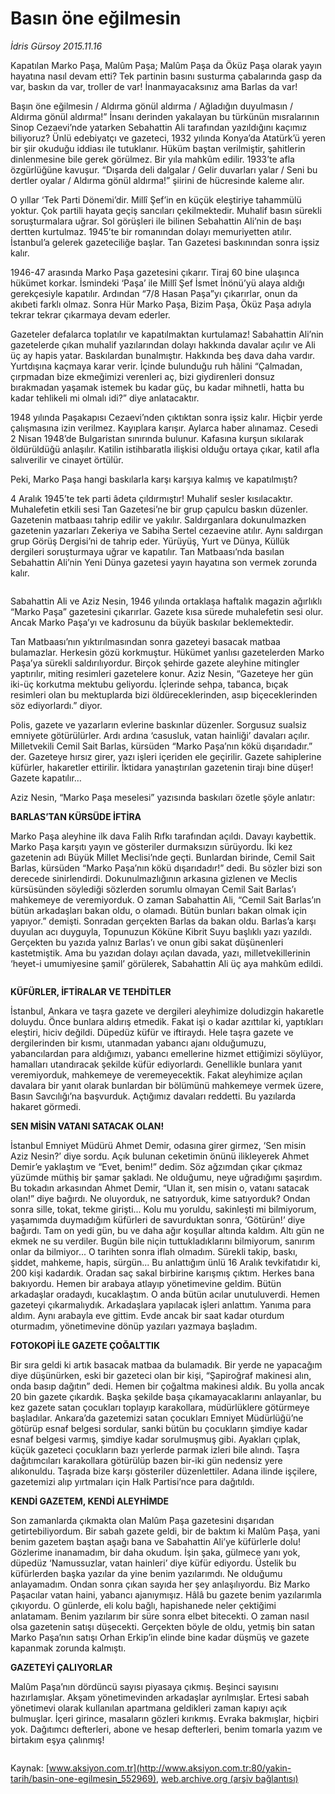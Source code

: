 # Basın öne eğilmesin

*İdris Gürsoy 2015.11.16*

<div class="pNewsDetailMainContent ctx_content" itemprop="articleBody">
 <p>
  Kapatılan Marko Paşa, Malûm Paşa; Malûm Paşa da Öküz Paşa olarak yayın hayatına nasıl devam etti? Tek partinin basını susturma çabalarında gasp da var, baskın da var, troller de var! İnanmayacaksınız ama Barlas da var!
 </p>
 <p>
  Başın öne eğilmesin / Aldırma gönül aldırma / Ağladığın duyulmasın / Aldırma gönül aldırma!” İnsanı derinden yakalayan bu türkünün mısralarının Sinop Cezaevi’nde yatarken Sebahattin Ali tarafından yazıldığını kaçımız biliyoruz? Ünlü edebiyatçı ve gazeteci, 1932 yılında Konya’da Atatürk’ü yeren bir şiir okuduğu iddiası ile tutuklanır. Hüküm baştan verilmiştir, şahitlerin dinlenmesine bile gerek görülmez. Bir yıla mahkûm edilir. 1933’te afla özgürlüğüne kavuşur. “Dışarda deli dalgalar / Gelir duvarları yalar / Seni bu dertler oyalar / Aldırma gönül aldırma!” şiirini de hücresinde kaleme alır.
 </p>
 <p>
  O yıllar ‘Tek Parti Dönemi’dir. Millî Şef’in en küçük eleştiriye tahammülü yoktur. Çok partili hayata geçiş sancıları çekilmektedir. Muhalif basın sürekli soruşturmalara uğrar. Sol görüşleri ile bilinen Sebahattin Ali’nin de başı dertten kurtulmaz. 1945’te bir romanından dolayı memuriyetten atılır. İstanbul’a gelerek gazeteciliğe başlar. Tan Gazetesi baskınından sonra işsiz kalır.
 </p>
 <p>
  1946-47 arasında Marko Paşa gazetesini çıkarır. Tiraj 60 bine ulaşınca hükümet korkar. İsmindeki ‘Paşa’ ile Millî Şef İsmet İnönü’yü alaya aldığı gerekçesiyle kapatılır. Ardından “7/8 Hasan Paşa”yı çıkarırlar, onun da akıbeti farklı olmaz. Sonra Hür Marko Paşa, Bizim Paşa, Öküz Paşa adıyla tekrar tekrar çıkarmaya devam ederler.
 </p>
 <p>
  Gazeteler defalarca toplatılır ve kapatılmaktan kurtulamaz! Sabahattin Ali’nin gazetelerde çıkan muhalif yazılarından dolayı hakkında davalar açılır ve Ali üç ay hapis yatar. Baskılardan bunalmıştır. Hakkında beş dava daha vardır. Yurtdışına kaçmaya karar verir. İçinde bulunduğu ruh hâlini “Çalmadan, çırpmadan bize ekmeğimizi verenleri aç, bizi giydirenleri donsuz bırakmadan yaşamak istemek bu kadar güç, bu kadar mihnetli, hatta bu kadar tehlikeli mi olmalı idi?” diye anlatacaktır.
 </p>
 <p>
  1948 yılında Paşakapısı Cezaevi’nden çıktıktan sonra işsiz kalır. Hiçbir yerde çalışmasına izin verilmez. Kayıplara karışır. Aylarca haber alınamaz. Cesedi 2 Nisan 1948’de Bulgaristan sınırında bulunur. Kafasına kurşun sıkılarak öldürüldüğü anlaşılır. Katilin istihbaratla ilişkisi olduğu ortaya çıkar, katil afla salıverilir ve cinayet örtülür.
 </p>
 <p>
  Peki, Marko Paşa hangi baskılarla karşı karşıya kalmış ve kapatılmıştı?
 </p>
 <p>
  4 Aralık 1945’te tek parti âdeta çıldırmıştır! Muhalif sesler kısılacaktır. Muhalefetin etkili sesi Tan Gazetesi’ne bir grup çapulcu baskın düzenler. Gazetenin matbaası tahrip edilir ve yakılır. Saldırganlara dokunulmazken gazetenin yazarları Zekeriya ve Sabiha Sertel cezaevine atılır. Aynı saldırgan grup Görüş Dergisi’ni de tahrip eder. Yürüyüş, Yurt ve Dünya, Küllük dergileri soruşturmaya uğrar ve kapatılır. Tan Matbaası’nda basılan Sebahattin Ali’nin Yeni Dünya gazetesi yayın hayatına son vermek zorunda kalır.
 </p>
 <p>
  <img alt="" src="http://web.archive.org/web/20151225230842im_/http://medya.aksiyon.com.tr//aksiyon/2015/11/16/573090.jpg "/>
 </p>
 <p>
  Sabahattin Ali ve Aziz Nesin, 1946 yılında ortaklaşa haftalık magazin ağırlıklı “Marko Paşa” gazetesini çıkarırlar. Gazete kısa sürede muhalefetin sesi olur. Ancak Marko Paşa’yı ve kadrosunu da büyük baskılar beklemektedir.
 </p>
 <p>
  Tan Matbaası’nın yıktırılmasından sonra gazeteyi basacak matbaa bulamazlar. Herkesin gözü korkmuştur. Hükümet yanlısı gazetelerden Marko Paşa’ya sürekli saldırılıyordur. Birçok şehirde gazete aleyhine mitingler yaptırılır, miting resimleri gazetelere konur. Aziz Nesin, “Gazeteye her gün iki-üç korkutma mektubu geliyordu. İçlerinde sehpa, tabanca, bıçak resimleri olan bu mektuplarda bizi öldüreceklerinden, asıp biçeceklerinden söz ediyorlardı.” diyor.
 </p>
 <p>
  Polis, gazete ve yazarların evlerine baskınlar düzenler. Sorgusuz sualsiz emniyete götürülürler. Ardı ardına ‘casusluk, vatan hainliği’ davaları açılır. Milletvekili Cemil Sait Barlas, kürsüden “Marko Paşa’nın kökü dışarıdadır.” der. Gazeteye hırsız girer, yazı işleri içeriden ele geçirilir. Gazete sahiplerine küfürler, hakaretler ettirilir. İktidara yanaştırılan gazetenin tirajı bine düşer! Gazete kapatılır…
 </p>
 <p>
  Aziz Nesin, “Marko Paşa meselesi” yazısında baskıları özetle şöyle anlatır:
 </p>
 <p>
  <strong>
   BARLAS’TAN KÜRSÜDE İFTİRA
  </strong>
 </p>
 <p>
  Marko Paşa aleyhine ilk dava Falih Rıfkı tarafından açıldı. Davayı kaybettik. Marko Paşa karşıtı yayın ve gösteriler durmaksızın sürüyordu. İki kez gazetenin adı Büyük Millet Meclisi’nde geçti. Bunlardan birinde, Cemil Sait Barlas, kürsüden “Marko Paşa’nın kökü dışarıdadır!” dedi. Bu sözler bizi son derecede sinirlendirdi. Dokunulmazlığının arkasına gizlenen ve Meclis kürsüsünden söylediği sözlerden sorumlu olmayan Cemil Sait Barlas’ı mahkemeye de veremiyorduk. O zaman Sabahattin Ali, “Cemil Sait Barlas’ın bütün arkadaşları bakan oldu, o olamadı. Bütün bunları bakan olmak için yapıyor.” demişti. Sonradan gerçekten Barlas da bakan oldu. Barlas’a karşı duyulan acı duyguyla, Topunuzun Köküne Kibrit Suyu başlıklı yazı yazıldı. Gerçekten bu yazıda yalnız Barlas’ı ve onun gibi sakat düşünenleri kastetmiştik. Ama bu yazıdan dolayı açılan davada, yazı, milletvekillerinin ‘heyet-i umumiyesine şamil’ görülerek, Sabahattin Ali üç aya mahkûm edildi.
 </p>
 <p>
  <img alt="" src="http://web.archive.org/web/20151225230842im_/http://medya.aksiyon.com.tr//aksiyon/2015/11/16/573091.jpg "/>
 </p>
 <p>
  <strong>
   KÜFÜRLER, İFTİRALAR VE TEHDİTLER
  </strong>
 </p>
 <p>
  İstanbul, Ankara ve taşra gazete ve dergileri aleyhimize doludizgin hakaretle doluydu. Önce bunlara aldırış etmedik. Fakat işi o kadar azıttılar ki, yaptıkları eleştiri, hiciv değildi. Düpedüz küfür ve iftiraydı. Hele taşra gazete ve dergilerinden bir kısmı, utanmadan yabancı ajanı olduğumuzu, yabancılardan para aldığımızı, yabancı emellerine hizmet ettiğimizi söylüyor, hamalları utandıracak şekilde küfür ediyorlardı. Genellikle bunlara yanıt veremiyorduk, mahkemeye de veremeyecektik. Fakat aleyhimize açılan davalara bir yanıt olarak bunlardan bir bölümünü mahkemeye vermek üzere, Basın Savcılığı’na başvurduk. Açtığımız davaları reddetti. Bu yazılarda hakaret görmedi.
 </p>
 <p>
  <strong>
   SEN MİSİN VATANI SATACAK OLAN!
  </strong>
 </p>
 <p>
  İstanbul Emniyet Müdürü Ahmet Demir, odasına girer girmez, ‘Sen misin Aziz Nesin?’ diye sordu. Açık bulunan ceketimin önünü ilikleyerek Ahmet Demir’e yaklaştım ve “Evet, benim!” dedim. Söz ağzımdan çıkar çıkmaz yüzümde müthiş bir şamar şakladı. Ne olduğumu, neye uğradığımı şaşırdım. Bu tokadın arkasından Ahmet Demir, “Ulan it, sen misin o, vatanı satacak olan!” diye bağırdı. Ne oluyorduk, ne satıyorduk, kime satıyorduk? Ondan sonra sille, tokat, tekme girişti... Kolu mu yoruldu, sakinleşti mi bilmiyorum, yaşamımda duymadığım küfürleri de savurduktan sonra, ‘Götürün!’ diye bağırdı. Tam on yedi gün, bu ve daha ağır koşullar altında kaldım. Altı gün ne ekmek ne su verdiler. Bugün bile niçin tuttukladıklarını bilmiyorum, sanırım onlar da bilmiyor... O tarihten sonra iflah olmadım. Sürekli takip, baskı, şiddet, mahkeme, hapis, sürgün... Bu anlattığım ünlü 16 Aralık tevkifatıdır ki, 200 kişi kadardık. Oradan saç sakal birbirine karışmış çıktım. Herkes bana bakıyordu. Hemen bir arabaya atlayıp yönetimevine geldim. Bütün arkadaşlar oradaydı, kucaklaştım. O anda bütün acılar unutuluverdi. Hemen gazeteyi çıkarmalıydık. Arkadaşlara yapılacak işleri anlattım. Yanıma para aldım. Aynı arabayla eve gittim. Evde ancak bir saat kadar oturdum oturmadım, yönetimevine dönüp yazıları yazmaya başladım.
 </p>
 <p>
  <strong>
   FOTOKOPİ İLE GAZETE ÇOĞALTTIK
  </strong>
 </p>
 <p>
  Bir sıra geldi ki artık basacak matbaa da bulamadık. Bir yerde ne yapacağım diye düşünürken, eski bir gazeteci olan bir kişi, “Şapiroğraf makinesi alın, onda basıp dağıtın” dedi. Hemen bir çoğaltma makinesi aldık. Bu yolla ancak 20 bin gazete çıkardık. Başka şekilde başa çıkamayacaklarını anlayanlar, bu kez gazete satan çocukları toplayıp karakollara, müdürlüklere götürmeye başladılar. Ankara’da gazetemizi satan çocukları Emniyet Müdürlüğü’ne götürüp esnaf belgesi sordular, sanki bütün bu çocukların şimdiye kadar esnaf belgesi varmış, şimdiye kadar sorulmuşmuş gibi. Ayakları çıplak, küçük gazeteci çocukların bazı yerlerde parmak izleri bile alındı. Taşra dağıtımcıları karakollara götürülüp bazen bir-iki gün nedensiz yere alıkonuldu. Taşrada bize karşı gösteriler düzenlettiler. Adana ilinde işçilere, gazetemizi alıp yırtmaları için Halk Partisi’nce para dağıtıldı.
 </p>
 <p>
  <strong>
   KENDİ GAZETEM, KENDİ ALEYHİMDE
  </strong>
 </p>
 <p>
  Son zamanlarda çıkmakta olan Malûm Paşa gazetesini dışarıdan getirtebiliyordum. Bir sabah gazete geldi, bir de baktım ki Malûm Paşa, yani benim gazetem baştan aşağı bana ve Sabahattin Ali’ye küfürlerle dolu! Gözlerime inanamadım, bir daha okudum. İşin şaka, gülmece yanı yok, düpedüz ‘Namussuzlar, vatan hainleri’ diye küfür ediyordu. Üstelik bu küfürlerden başka yazılar da yine benim yazılarımdı. Ne olduğumu anlayamadım. Ondan sonra çıkan sayıda her şey anlaşılıyordu. Biz Marko Paşacılar vatan haini, yabancı ajanıymışız. Hâlâ bu gazete benim yazılarımla çıkıyordu. O günlerde, eli kolu bağlı, hapishanede neler çektiğimi anlatamam. Benim yazılarım bir süre sonra elbet bitecekti. O zaman nasıl olsa gazetenin satışı düşecekti. Gerçekten böyle de oldu, yetmiş bin satan Marko Paşa’nın satışı Orhan Erkip’in elinde bine kadar düşmüş ve gazete kapanmak zorunda kalmıştı.
 </p>
 <p>
  <strong>
   GAZETEYİ ÇALIYORLAR
  </strong>
 </p>
 <p>
  Malûm Paşa’nın dördüncü sayısı piyasaya çıkmış. Beşinci sayısını hazırlamışlar. Akşam yönetimevinden arkadaşlar ayrılmışlar. Ertesi sabah yönetimevi olarak kullanılan apartmana geldikleri zaman kapıyı açık bulmuşlar. İçeri girince, masaların gözleri kırıkmış. Evraka bakmışlar, hiçbiri yok. Dağıtımcı defterleri, abone ve hesap defterleri, benim tomarla yazım ve birtakım eşya çalınmış!
 </p>
 <p>
  <img alt="" src="http://web.archive.org/web/20151225230842im_/http://medya.aksiyon.com.tr//aksiyon/2015/11/16/573092.jpg "/>
 </p>
</div>


Kaynak: [www.aksiyon.com.tr](http://www.aksiyon.com.tr:80/yakin-tarih/basin-one-egilmesin_552969), [web.archive.org (arşiv bağlantısı)](http://web.archive.org/web/20151225230842/http://www.aksiyon.com.tr:80/yakin-tarih/basin-one-egilmesin_552969)
